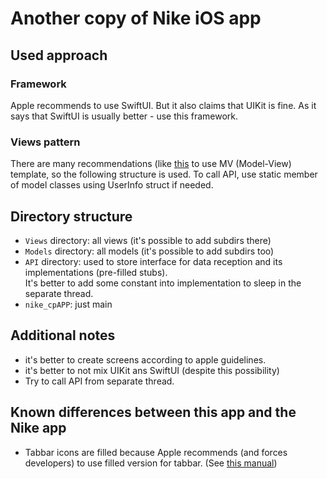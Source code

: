 # Another copy of Nike iOS app

## Used approach

### Framework

Apple recommends to use SwiftUI. But it also claims that UIKit is fine. 
As it says that SwiftUI is usually better - use this framework.

### Views pattern

There are many recommendations (like [this](https://developer.apple.com/forums/thread/699003) to use MV (Model-View) template, so the following structure is used.
To call API, use static member of model classes using UserInfo struct if needed.


## Directory structure

- `Views` directory: all views (it's possible to add subdirs there)
- `Models` directory: all models (it's possible to add subdirs too)
- `API` directory: used to store interface for data reception and its implementations (pre-filled stubs).  
  It's better to add some constant into implementation to sleep in the separate thread.
- `nike_cpAPP`: just main


## Additional notes

- it's better to create screens according to apple guidelines.
- it's better to not mix UIKit ans SwiftUI (despite this possibility)
- Try to call API from separate thread.

## Known differences between this app and the Nike app

- Tabbar icons are filled because Apple recommends (and forces developers) to use filled version for tabbar. (See [this manual](https://developer.apple.com/design/human-interface-guidelines/tab-bars))
